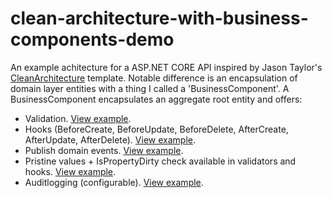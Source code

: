 # clean-architecture-with-business-components-demo

An example achitecture for a ASP.NET CORE API inspired by Jason Taylor's [CleanArchitecture](https://github.com/jasontaylordev/CleanArchitecture) template. 
Notable difference is an encapsulation of domain layer entities with a thing I called a 'BusinessComponent'. 
A BusinessComponent encapsulates an aggregate root entity and offers:

 - Validation. [View example](https://github.com/nvdvlies/clean-architecture-with-business-components-demo/blob/main/src/Demo.Domain/Invoice/BusinessComponent/Validators/NotAllowedToDeleteInvoiceInStatusValidator.cs).
 - Hooks (BeforeCreate, BeforeUpdate, BeforeDelete, AfterCreate, AfterUpdate, AfterDelete). [View example](https://github.com/nvdvlies/clean-architecture-with-business-components-demo/blob/main/src/Demo.Domain/Invoice/BusinessComponent/Hooks/SynchronizeInvoicePdfDomainEventHook.cs#).
 - Publish domain events. [View example](https://github.com/nvdvlies/clean-architecture-with-business-components-demo/blob/main/src/Demo.Domain/Invoice/BusinessComponent/Hooks/InvoiceStatusDomainEventHook.cs).
 - Pristine values + IsPropertyDirty check available in validators and hooks. [View example](https://github.com/nvdvlies/clean-architecture-with-business-components-demo/blob/main/src/Demo.Domain/Invoice/BusinessComponent/Validators/NotAllowedToModifyInvoiceContentInStatusValidator.cs).
 - Auditlogging (configurable). [View example](https://github.com/nvdvlies/clean-architecture-with-business-components-demo/blob/main/src/Demo.Infrastructure/Auditlogging/InvoiceAuditlogger.cs).
 
